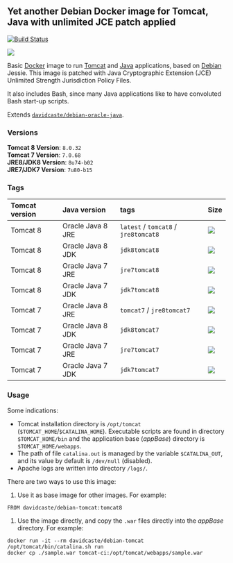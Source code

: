 ## Yet another Debian Docker image for Tomcat, Java with unlimited JCE patch applied

[![Build Status](https://travis-ci.org/davidcaste/docker-debian-tomcat.svg?branch=master)](https://travis-ci.org/davidcaste/docker-debian-tomcat)

[![](https://badge.imagelayers.io/davidcaste/debian-tomcat:latest.svg)](https://imagelayers.io/?images=davidcaste/debian-tomcat:latest)

Basic [Docker](https://www.docker.com/) image to run [Tomcat](https://tomcat.apache.org/) and [Java](https://www.java.com/) applications, based on [Debian](http://www.debian.org/) Jessie. This image is patched with Java Cryptographic Extension (JCE) Unlimited Strength Jurisdiction Policy Files.

It also includes Bash, since many Java applications like to have convoluted Bash start-up scripts.

Extends [`davidcaste/debian-oracle-java`](https://hub.docker.com/r/davidcaste/debian-oracle-java/).


### Versions

**Tomcat 8 Version**: `8.0.32`  
**Tomcat 7 Version**: `7.0.68`  
**JRE8/JDK8 Version**: `8u74-b02`  
**JRE7/JDK7 Version**: `7u80-b15`

### Tags

| Tomcat version | Java version      | tags                                 | Size                                                                                                                                              |
|:---------------|:------------------|:-------------------------------------|:--------------------------------------------------------------------------------------------------------------------------------------------------|
| Tomcat 8       | Oracle Java 8 JRE | `latest` / `tomcat8` / `jre8tomcat8` | [![](https://badge.imagelayers.io/davidcaste/debian-tomcat:jre8tomcat8.svg)](https://imagelayers.io/?images=davidcaste/debian-tomcat:jre8tomcat8) |
| Tomcat 8       | Oracle Java 8 JDK | `jdk8tomcat8`                        | [![](https://badge.imagelayers.io/davidcaste/debian-tomcat:jdk8tomcat8.svg)](https://imagelayers.io/?images=davidcaste/debian-tomcat:jdk8tomcat8) |
| Tomcat 8       | Oracle Java 7 JRE | `jre7tomcat8`                        | [![](https://badge.imagelayers.io/davidcaste/debian-tomcat:jre7tomcat8.svg)](https://imagelayers.io/?images=davidcaste/debian-tomcat:jre7tomcat8) |
| Tomcat 8       | Oracle Java 7 JDK | `jdk7tomcat8`                        | [![](https://badge.imagelayers.io/davidcaste/debian-tomcat:jdk7tomcat8.svg)](https://imagelayers.io/?images=davidcaste/debian-tomcat:jdk7tomcat8) |
| Tomcat 7       | Oracle Java 8 JRE | `tomcat7` / `jre8tomcat7`            | [![](https://badge.imagelayers.io/davidcaste/debian-tomcat:jre8tomcat7.svg)](https://imagelayers.io/?images=davidcaste/debian-tomcat:jre8tomcat7) |
| Tomcat 7       | Oracle Java 8 JDK | `jdk8tomcat7`                        | [![](https://badge.imagelayers.io/davidcaste/debian-tomcat:jdk8tomcat7.svg)](https://imagelayers.io/?images=davidcaste/debian-tomcat:jdk8tomcat7) |
| Tomcat 7       | Oracle Java 7 JRE | `jre7tomcat7`                        | [![](https://badge.imagelayers.io/davidcaste/debian-tomcat:jre7tomcat7.svg)](https://imagelayers.io/?images=davidcaste/debian-tomcat:jre7tomcat7) |
| Tomcat 7       | Oracle Java 7 JDK | `jdk7tomcat7`                        | [![](https://badge.imagelayers.io/davidcaste/debian-tomcat:jdk7tomcat7.svg)](https://imagelayers.io/?images=davidcaste/debian-tomcat:jdk7tomcat7) |


### Usage

Some indications:

* Tomcat installation directory is `/opt/tomcat` (`$TOMCAT_HOME`/`$CATALINA_HOME`). Executable scripts are found in directory `$TOMCAT_HOME/bin` and the application base (*appBase*) directory is `$TOMCAT_HOME/webapps`.
* The path of file `catalina.out` is managed by the variable `$CATALINA_OUT`, and its value by default is `/dev/null` (disabled).
* Apache logs are written into directory `/logs/`.

There are two ways to use this image:

1. Use it as base image for other images. For example:

  ```
  FROM davidcaste/debian-tomcat:tomcat8
  ```

1. Use the image directly, and copy the `.war` files directly into the *appBase* directory. For example:

  ```
  docker run -it --rm davidcaste/debian-tomcat /opt/tomcat/bin/catalina.sh run
  docker cp ./sample.war tomcat-ci:/opt/tomcat/webapps/sample.war
  ```
